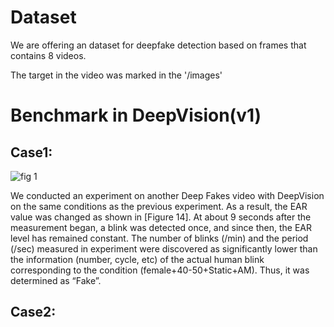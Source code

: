 # Dataset
We are offering an dataset for deepfake detection based on frames that contains 8 videos.

The target in the video was marked in the '/images'

# Benchmark in DeepVision(v1)

## Case1:
![fig 1](https://user-images.githubusercontent.com/41291493/71501929-7cb7d900-28b0-11ea-8dd5-a373bfbb2cd3.png)

We conducted an experiment on another Deep Fakes video with DeepVision on the same conditions as the previous experiment. As a result, the EAR value was changed as shown in [Figure 14]. At about 9 seconds after the measurement began, a blink was detected once, and since then, the EAR level has remained constant. The number of blinks (/min) and the period (/sec) measured in experiment were discovered as significantly lower than the information (number, cycle, etc) of the actual human blink corresponding to the condition (female+40-50+Static+AM). Thus, it was determined as “Fake”.

## Case2:
